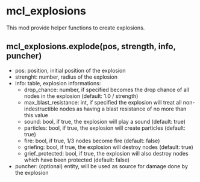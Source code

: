 # mcl_explosions
This mod provide helper functions to create explosions.

## mcl_explosions.explode(pos, strength, info, puncher)
* pos: position, initial position of the explosion
* strenght: number, radius of the explosion
* info: table, explosion informations:
    * drop_chance: number, if specified becomes the drop chance of all nodes in the explosion (default: 1.0 / strength)
    * max_blast_resistance: int, if specified the explosion will treat all non-indestructible nodes as having a blast resistance of no more than this value
    * sound: bool, if true, the explosion will play a sound (default: true)
    * particles: bool, if true, the explosion will create particles (default: true)
    * fire: bool, if true, 1/3 nodes become fire (default: false)
    * griefing: bool, if true, the explosion will destroy nodes (default: true)
    * grief_protected: bool, if true, the explosion will also destroy nodes which have been protected (default: false)
* puncher: (optional) entity, will be used as source for damage done by the explosion